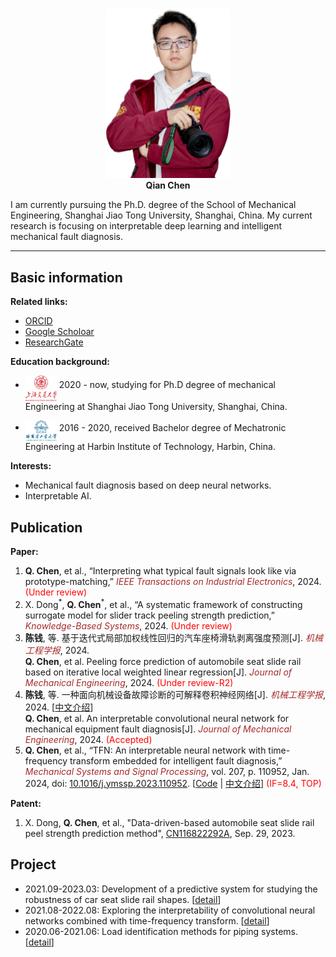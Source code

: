 <!-- # Homepage of Qian Chen -->

<div align='center'>
<img src="./images/DSC_4831_V1.png" width=200 alt="photo"/><br/>
<b>Qian Chen</b>
</div>

I am currently pursuing the Ph.D. degree of the School of Mechanical Engineering,
Shanghai Jiao Tong University, Shanghai, China. My current research is focusing on interpretable deep learning and intelligent mechanical fault diagnosis.

---

## Basic information

**Related links:**

* [ORCID](https://orcid.org/0000-0002-3094-5529)
* [Google Scholoar](https://scholar.google.com/citations?hl=en&user=YXvtdq4AAAAJ)
* [ResearchGate](https://www.researchgate.net/profile/Chen-Qian-66)


**Education background:**

* <img src="./images/SJTU.png" width=50 alt="profile"  align='middle'/> 2020 - now, studying for Ph.D degree of mechanical Engineering at Shanghai Jiao Tong University, Shanghai, China.

* <img src="./images/HIT.png" width=50 alt="profile" align='middle'/> 2016 - 2020,  received Bachelor degree of Mechatronic Engineering at Harbin Institute of Technology, Harbin, China.

**Interests:**

* Mechanical fault diagnosis based on deep neural networks.
* Interpretable AI.

## Publication

**Paper:**

1. **Q. Chen**, et al., “Interpreting what typical fault signals look like via prototype-matching,” *<font color="brown">IEEE Transactions on Industrial Electronics</font>*, 2024. <font color="red">(Under review)</font>
1. X. Dong<sup>\*</sup>, **Q. Chen**<sup>\*</sup>, et al., “A systematic framework of constructing surrogate model for slider track peeling strength prediction,” *<font color="brown">Knowledge-Based Systems</font>*, 2024. <font color="red">(Under review)</font>
2. **陈钱**, 等. 基于迭代式局部加权线性回归的汽车座椅滑轨剥离强度预测[J]. *<font color="brown">机械工程学报</font>*, 2024. <br>
**Q. Chen**, et al. Peeling force prediction of automobile seat slide rail based on iterative local weighted linear regression[J]. *<font color="brown">Journal of Mechanical Engineering</font>*, 2024. <font color="red">(Under review-R2)</font>
1. **陈钱**, 等. 一种面向机械设备故障诊断的可解释卷积神经网络[J]. *<font color="brown">机械工程学报</font>*, 2024. [[中文介绍](./publications/2024-机工报-ChirpletNN-chinese.md)] <br> **Q. Chen**, et al. An interpretable convolutional neural network for mechanical equipment fault diagnosis[J]. *<font color="brown">Journal of Mechanical Engineering</font>*, 2024. <font color="red">(Accepted)</font>
2. **Q. Chen**, et al., “TFN: An interpretable neural network with time-frequency transform embedded for intelligent fault diagnosis,” *<font color="brown">Mechanical Systems and Signal Processing</font>*, vol. 207, p. 110952, Jan. 2024, doi: [10.1016/j.ymssp.2023.110952](https://doi.org/10.1016/j.ymssp.2023.110952).  [[Code](https://github.com/ChenQian0618/TFN) \| [中文介绍](./publications/2024-MSSP-TFN-chinese.md)] <font color="red">(IF=8.4, TOP)</font>


**Patent:**

1. X. Dong, **Q. Chen**, et al., "Data-driven-based automobile seat slide rail peel strength prediction method", [CN116822292A](https://patents.google.com/patent/CN116822292A/en?oq=CN116822292A), Sep. 29, 2023. 

## Project

* 2021.09-2023.03: Development of a predictive system for studying the robustness of car seat slide rail shapes. [[detail](./projects/202109_SlidePeelingForcePrediction.md)]
* 2021.08-2022.08: Exploring the interpretability of convolutional neural networks combined with time-frequency transform. [[detail](./projects/202108_TFN.md)]
* 2020.06-2021.06: Load identification methods for piping systems. [[detail](./projects/202006_PipeLoadIdentification.md)]